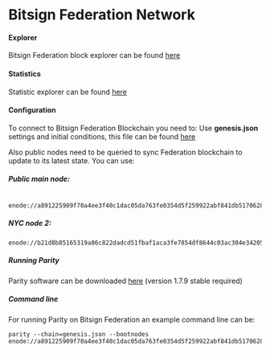 # Bitsign Federation Network

#### Explorer
Bitsign Federation block explorer can be found [here](https://explorer.bitsign.io)

#### Statistics
Statistic explorer can be found [here](https://stats.bitsign.io)

#### Configuration

To connect to Bitsign Federation Blockchain you need to:
Use **genesis.json** settings and initial conditions, this file can be found [here](https://github.com/cryptol0g1c/bitsign-federation/blob/master/genesis.json)

Also public nodes need to be queried to sync Federation blockchain to update to its latest state.
You can use:

##### Public main node:
```
 enode://a891225909f70a4ee3f40c1dac05da763fe0354d5f259922abf841db51706283d2957c09fc7266e5f4633583a34dbef3f38a769eb35551788740a06e387dfa2a@159.203.176.160:30303
```

##### NYC node 2:
```
enode://b21d8b85165319a86c822dadcd51fbaf1aca3fe7854df8644c03ac304e34205d31d44d0eac7dd6366a8f8a621eeb2198d9644090d59771148fb3ac92630d2dd6@198.211.100.127:30303
```

##### Running Parity

Parity software can be downloaded [here](https://github.com/paritytech/parity/releases/tag/v1.7.9) (version 1.7.9 stable required)


##### Command line 

For running Parity on Bitsign Federation an example command line can be:
```
parity --chain=genesis.json --bootnodes enode://a891225909f70a4ee3f40c1dac05da763fe0354d5f259922abf841db51706283d2957c09fc7266e5f4633583a34dbef3f38a769eb35551788740a06e387dfa2a@159.203.176.160:30303
```
